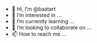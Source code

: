 - 👋 Hi, I’m @baatart
- 👀 I’m interested in ...
- 🌱 I’m currently learning ...
- 💞️ I’m looking to collaborate on ...
- 📫 How to reach me ...

<!---
baatart/baatart is a ✨ special ✨ repository because its `README.md` (this file) appears on your GitHub profile.
You can click the Preview link to take a look at your changes.
--->
